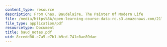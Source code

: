 ```yaml
---
content_type: resource
description: From Chas. Baudelaire, The Painter Of Modern Life
file: /media/https%3A/open-learning-course-data-rc.s3.amazonaws.com/21l-481-victorian-literature-and-culture-spring-2003/8ccedd00c7a5e7b1b9cd741c0ae89dae_baud_notes.pdf
file_type: application/pdf
resourcetype: Document
title: baud_notes.pdf
uid: 8ccedd00-c7a5-e7b1-b9cd-741c0ae89dae
---
```

